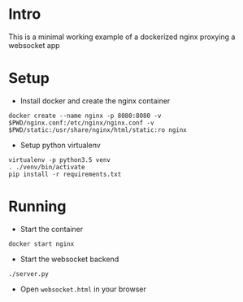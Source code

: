 # Intro
This is a minimal working example of a dockerized nginx proxying a websocket app


# Setup
- Install docker and create the nginx container

```
docker create --name nginx -p 8080:8080 -v $PWD/nginx.conf:/etc/nginx/nginx.conf -v $PWD/static:/usr/share/nginx/html/static:ro nginx
```

- Setup python virtualenv

```
virtualenv -p python3.5 venv
. ./venv/bin/activate
pip install -r requirements.txt
```


# Running
- Start the container

```
docker start nginx
```

- Start the websocket backend

```
./server.py
```

- Open `websocket.html` in your browser


